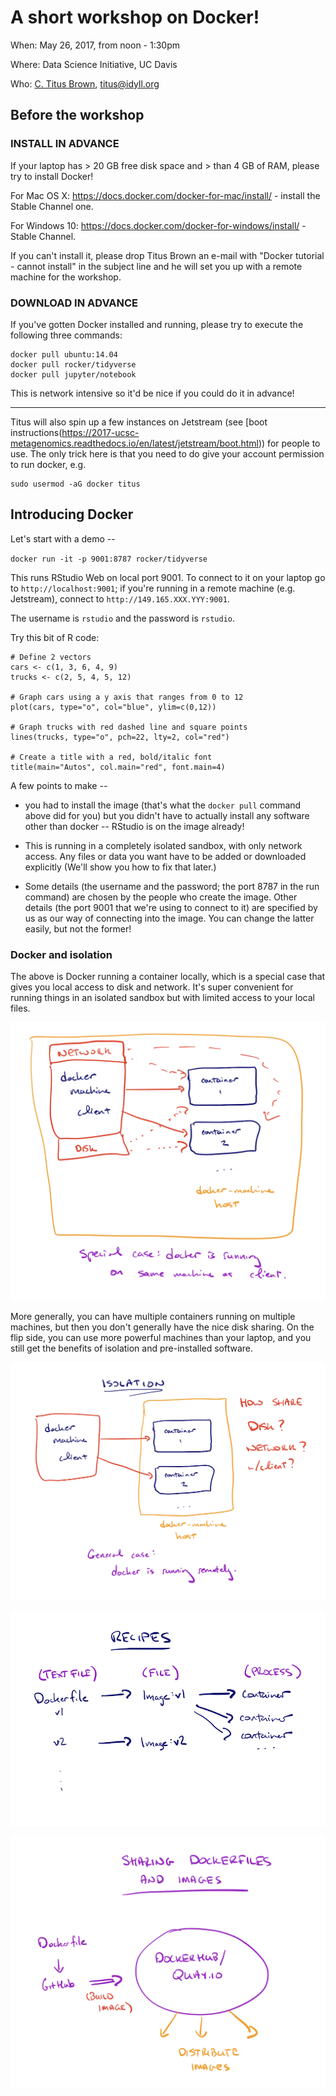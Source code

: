 # A short workshop on Docker!

When: May 26, 2017, from noon - 1:30pm

Where: Data Science Initiative, UC Davis

Who: [C. Titus Brown](http://ivory.idyll.org/blog/), titus@idyll.org

## Before the workshop

### INSTALL IN ADVANCE

If your laptop has > 20 GB free disk space and > than 4 GB of RAM,
please try to install Docker!

For Mac OS X: https://docs.docker.com/docker-for-mac/install/ -
install the Stable Channel one.

For Windows 10: https://docs.docker.com/docker-for-windows/install/ -
Stable Channel.

If you can't install it, please drop Titus Brown an e-mail with
"Docker tutorial - cannot install" in the subject line and he will set
you up with a remote machine for the workshop.

### DOWNLOAD IN ADVANCE

If you've gotten Docker installed and running, please try to execute the following three commands:

```
docker pull ubuntu:14.04
docker pull rocker/tidyverse
docker pull jupyter/notebook
```

This is network intensive so it'd be nice if you could do it in advance!

----

Titus will also spin up a few instances on Jetstream (see
[boot instructions(https://2017-ucsc-metagenomics.readthedocs.io/en/latest/jetstream/boot.html)) for people to use.  The only trick here is that you need to do give your account permission to run docker, e.g.

```
sudo usermod -aG docker titus
```

## Introducing Docker

Let's start with a demo --

`docker run -it -p 9001:8787 rocker/tidyverse`

This runs RStudio Web on local port 9001.  To connect to it on your
laptop go to `http://localhost:9001`; if you're running in a remote
machine (e.g. Jetstream), connect to `http://149.165.XXX.YYY:9001`.

The username is `rstudio` and the password is `rstudio`.

Try this bit of R code:

```
# Define 2 vectors
cars <- c(1, 3, 6, 4, 9)
trucks <- c(2, 5, 4, 5, 12)

# Graph cars using a y axis that ranges from 0 to 12
plot(cars, type="o", col="blue", ylim=c(0,12))

# Graph trucks with red dashed line and square points
lines(trucks, type="o", pch=22, lty=2, col="red")

# Create a title with a red, bold/italic font
title(main="Autos", col.main="red", font.main=4)
```

A few points to make --

* you had to install the image (that's what the `docker pull` command above
  did for you) but you didn't have to actually install any software other
  than docker -- RStudio is on the image already!
  
* This is running in a completely isolated sandbox, with only network access.
  Any files or data you want have to be added or downloaded explicitly
  (We'll show you how to fix that later.)
  
* Some details (the username and the password; the port 8787 in the run command) are chosen by the people who create the image.  Other details (the port 9001 that we're using to connect to it) are specified by us as our way of connecting into the image. You can change the latter easily, but not the former!

### Docker and isolation

The above is Docker running a container locally, which is a special case that
gives you local access to disk and network.  It's super convenient for
running things in an isolated sandbox but with limited access to your local files.

![Containers running on your own computer](images/isolation-special.png)

More generally, you can have multiple containers running on multiple
machines, but then you don't generally have the nice disk sharing.
On the flip side, you can use more powerful machines than your laptop,
and you still get the benefits of isolation and pre-installed software.

![Containers for isolation](images/isolation.png)

![Dockerfiles / image recipes](images/dockerfiles.png)

![Sharing docker images](images/hub.png)
